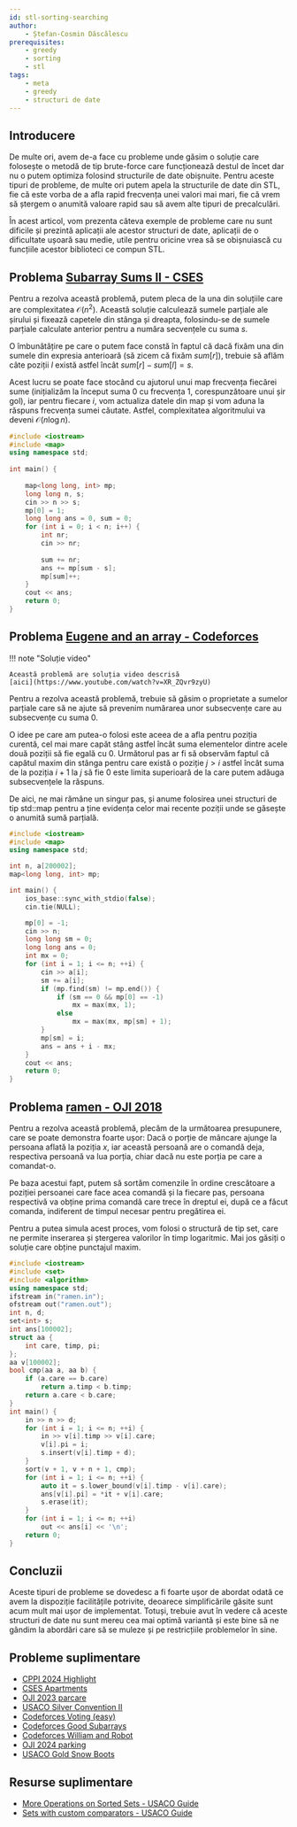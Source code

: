 ```yaml
---
id: stl-sorting-searching
author:
    - Ștefan-Cosmin Dăscălescu
prerequisites:
    - greedy
    - sorting
    - stl
tags:
    - meta
    - greedy
    - structuri de date
---
```


## Introducere

De multe ori, avem de-a face cu probleme unde găsim o soluție care folosește o
metodă de tip brute-force care funcționează destul de încet dar nu o putem
optimiza folosind structurile de date obișnuite. Pentru aceste tipuri de
probleme, de multe ori putem apela la structurile de date din STL, fie că este
vorba de a afla rapid frecvența unei valori mai mari, fie că vrem să ștergem o
anumită valoare rapid sau să avem alte tipuri de precalculări.

În acest articol, vom prezenta câteva exemple de probleme care nu sunt dificile
și prezintă aplicații ale acestor structuri de date, aplicații de o dificultate
ușoară sau medie, utile pentru oricine vrea să se obișnuiască cu funcțiile
acestor biblioteci ce compun STL.

## Problema [Subarray Sums II - CSES](https://cses.fi/problemset/task/1661)

Pentru a rezolva această problemă, putem pleca de la una din soluțiile care are
complexitatea $\mathcal{O}(n^2)$. Această soluție calculează sumele parțiale ale șirului
și fixează capetele din stânga și dreapta, folosindu-se de sumele parțiale
calculate anterior pentru a număra secvențele cu suma $s$.

O îmbunătățire pe care o putem face constă în faptul că dacă fixăm una din
sumele din expresia anterioară (să zicem că fixăm $sum[r]$), trebuie să aflăm
câte poziții $l$ există astfel încât $sum[r] - sum[l] = s$.

Acest lucru se poate face stocând cu ajutorul unui map frecvența fiecărei sume
(inițializăm la început suma 0 cu frecvența 1, corespunzătoare unui șir
gol), iar pentru fiecare $i$, vom actualiza datele din map și vom aduna la
răspuns frecvența sumei căutate. Astfel, complexitatea algoritmului va deveni
$\mathcal{O}(n \log n)$.

```cpp
#include <iostream>
#include <map>
using namespace std;
 
int main() {
    
    map<long long, int> mp;
    long long n, s;
    cin >> n >> s;
    mp[0] = 1;
    long long ans = 0, sum = 0;
    for (int i = 0; i < n; i++) {
        int nr;
        cin >> nr;
        
        sum += nr;
        ans += mp[sum - s];
        mp[sum]++;
    }
    cout << ans;
    return 0;
}
```

## Problema [Eugene and an array - Codeforces](https://codeforces.com/contest/1333/problem/C)

!!! note "Soluție video"

    Această problemă are soluția video descrisă
    [aici](https://www.youtube.com/watch?v=XR_ZQvr9zyU)

Pentru a rezolva această problemă, trebuie să găsim o proprietate a sumelor
parțiale care să ne ajute să prevenim numărarea unor subsecvențe care au
subsecvențe cu suma 0.

O idee pe care am putea-o folosi este aceea de a afla pentru poziția curentă,
cel mai mare capăt stâng astfel încât suma elementelor dintre acele două poziții
să fie egală cu 0. Următorul pas ar fi să observăm faptul că capătul maxim din
stânga pentru care există o poziție $j > i$ astfel încât suma de la poziția
$i+1$ la $j$ să fie 0 este limita superioară de la care putem adăuga
subsecvențele la răspuns.

De aici, ne mai rămâne un singur pas, și anume folosirea unei structuri de tip
std::map pentru a ține evidența celor mai recente poziții unde se găsește o
anumită sumă parțială.

```cpp
#include <iostream>
#include <map>
using namespace std;

int n, a[200002];
map<long long, int> mp;

int main() {
    ios_base::sync_with_stdio(false);
    cin.tie(NULL);

    mp[0] = -1;
    cin >> n;
    long long sm = 0;
    long long ans = 0;
    int mx = 0;
    for (int i = 1; i <= n; ++i) {
        cin >> a[i];
        sm += a[i];
        if (mp.find(sm) != mp.end()) {
            if (sm == 0 && mp[0] == -1)
                mx = max(mx, 1);
            else
                mx = max(mx, mp[sm] + 1);
        }
        mp[sm] = i;
        ans = ans + i - mx;
    }
    cout << ans;
    return 0;
}
```

## Problema [ramen - OJI 2018](https://kilonova.ro/problems/24)

Pentru a rezolva această problemă, plecăm de la următoarea presupunere, care se
poate demonstra foarte ușor: Dacă o porție de mâncare ajunge la persoana aflată
la poziția $x$, iar această persoană are o comandă deja, respectiva persoană va
lua porția, chiar dacă nu este porția pe care a comandat-o.

Pe baza acestui fapt, putem să sortăm comenzile în ordine crescătoare a poziției
persoanei care face acea comandă și la fiecare pas, persoana respectivă va
obține prima comandă care trece în dreptul ei, după ce a făcut comanda,
indiferent de timpul necesar pentru pregătirea ei.

Pentru a putea simula acest proces, vom folosi o structură de tip set, care ne
permite inserarea și ștergerea valorilor în timp logaritmic. Mai jos găsiți o
soluție care obține punctajul maxim.

```cpp
#include <iostream>
#include <set>
#include <algorithm>
using namespace std;
ifstream in("ramen.in");
ofstream out("ramen.out");
int n, d;
set<int> s;
int ans[100002];
struct aa {
    int care, timp, pi;
};
aa v[100002];
bool cmp(aa a, aa b) {
    if (a.care == b.care)
        return a.timp < b.timp;
    return a.care < b.care;
}
int main() {
    in >> n >> d;
    for (int i = 1; i <= n; ++i) {
        in >> v[i].timp >> v[i].care;
        v[i].pi = i;
        s.insert(v[i].timp + d);
    }
    sort(v + 1, v + n + 1, cmp);
    for (int i = 1; i <= n; ++i) {
        auto it = s.lower_bound(v[i].timp - v[i].care);
        ans[v[i].pi] = *it + v[i].care;
        s.erase(it);
    }
    for (int i = 1; i <= n; ++i)
        out << ans[i] << '\n';
    return 0;
}
```

## Concluzii

Aceste tipuri de probleme se dovedesc a fi foarte ușor de abordat odată ce avem
la dispoziție facilitățile potrivite, deoarece simplificările găsite sunt acum
mult mai ușor de implementat. Totuși, trebuie avut în vedere că aceste structuri
de date nu sunt mereu cea mai optimă variantă și este bine să ne gândim la
abordări care să se muleze și pe restricțiile problemelor în sine.

## Probleme suplimentare

- [CPPI 2024 Highlight](https://kilonova.ro/problems/3268)
- [CSES Apartments](https://cses.fi/problemset/task/1084/)
- [OJI 2023 parcare](https://kilonova.ro/problems/500)
- [USACO Silver Convention II](https://usaco.org/index.php?page=viewproblem2&cpid=859)
- [Codeforces Voting (easy)](https://codeforces.com/contest/1251/problem/E1)
- [Codeforces Good Subarrays](https://codeforces.com/problemset/problem/1398/C)
- [Codeforces William and Robot](https://codeforces.com/gym/104002/problem/E)
- [OJI 2024 parking](https://kilonova.ro/problems/24)
- [USACO Gold Snow Boots](http://www.usaco.org/index.php?page=viewproblem2&cpid=813)

## Resurse suplimentare

- [More Operations on Sorted Sets - USACO Guide](https://usaco.guide/silver/intro-sorted-sets?lang=cpp)
- [Sets with custom comparators - USACO Guide](https://usaco.guide/silver/custom-cpp-stl)
